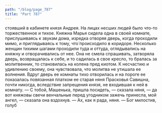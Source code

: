 ```yaml
---
path: "/blog/page_787"
title: "Part 787"
---
```


 стоявший в кабинете князя Андрея. На лицах несших людей было что-то торжественное и тихое.
Княжна Марья сидела одна в своей комнате, прислушиваясь к звукам дома, изредка отворяя дверь, когда проходили мимо, и приглядываясь к тому, что̀ происходило в коридоре. Несколько женщин тихими шагами проходили туда и оттуда, оглядывались на княжну и отворачивались от нее. Она не смела спрашивать, затворяла дверь, возвращалась к себе, и то садилась в свое кресло, то бралась за молитвенник, то становилась на колена пред киотом. К несчастию и удивлению своему, она чувствовала, что молитва не утишала ее волнения. Вдруг дверь ее комнаты тихо отворилась и на пороге ее показалась повязанная платком ее старая няня Прасковья Савишна, почти никогда, вследствие запрещения князя, не входившая к ней в комнату.
— С тобой, Машенька, пришла посидеть, — сказала няня, — да вот княжовы свечи венчальные перед угодником зажечь принесла, мой ангел, — сказала она вздохнув.
— Ах, как я рада, няня.
— Бог милостив, голуб
